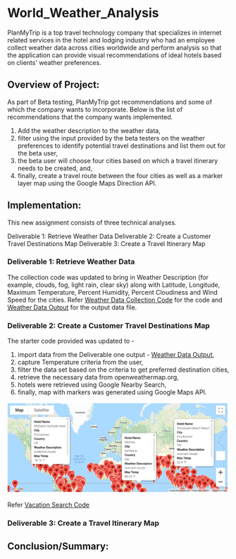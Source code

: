 # World_Weather_Analysis
PlanMyTrip is a top travel technology company that specializes in internet related services in the hotel and lodging industry who had an employee collect weather data across cities worldwide and perform analysis so that the application can provide visual recommendations of ideal hotels based on clients' weather preferences.

## Overview of Project:
As part of Beta testing, PlanMyTrip got recommendations and some of which the company wants to incorporate.
Below is the list of recommendations that the company wants implemented.
1. Add the weather description to the weather data,
2. filter using the input provided by the beta testers on the weather preferences to identify potential travel destinations and list them out for the beta user,
3. the beta user will choose four cities based on which a travel itinerary needs to be created, and,
4. finally, create a travel route between the four cities as well as a marker layer map using the Google Maps Direction API.

## Implementation:
This new assignment consists of three technical analyses. 

Deliverable 1: Retrieve Weather Data
Deliverable 2: Create a Customer Travel Destinations Map
Deliverable 3: Create a Travel Itinerary Map
### Deliverable 1: Retrieve Weather Data
The collection code was updated to bring in Weather Description (for example, clouds, fog, light rain, clear sky) along with Latitude, Longitude, Maximum Temperature, Percent Humidity, Percent Cloudiness and Wind Speed for the cities. Refer [Weather Data Collection Code](Weather_Database/Weather_Database.ipynb) for the code and [Weather Data Output](Weather_Database/WeatherPy_Database.csv) for the output data file.


### Deliverable 2: Create a Customer Travel Destinations Map
The starter code provided was updated to -
1. import data from the Deliverable one output - [Weather Data Output](Weather_Database/WeatherPy_Database.csv),
2. capture Temperature criteria from the user,
3. filter the data set based on the criteria to get preferred destination cities,
4. retrieve the necessary data from openweathermap.org,
5. hotels were retrieved using Google Nearby Search,
6. finally, map with markers was generated using Google Maps API.

![Google Map with markers for preferred Travel Destinations](Vacation_Search/WeatherPy_vacation_map.PNG)

Refer [Vacation Search Code](Vacation_Search/Vacation_Search.ipynb)

### Deliverable 3: Create a Travel Itinerary Map

## Conclusion/Summary: